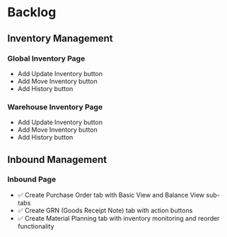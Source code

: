 # Backlog

## Inventory Management

### Global Inventory Page
- Add Update Inventory button
- Add Move Inventory button  
- Add History button

### Warehouse Inventory Page
- Add Update Inventory button
- Add Move Inventory button
- Add History button

## Inbound Management

### Inbound Page
- ✅ Create Purchase Order tab with Basic View and Balance View sub-tabs
- ✅ Create GRN (Goods Receipt Note) tab with action buttons
- ✅ Create Material Planning tab with inventory monitoring and reorder functionality 